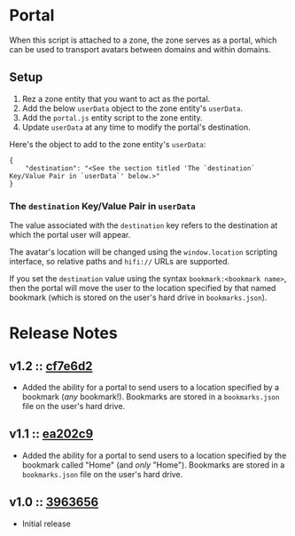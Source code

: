 # Portal
When this script is attached to a zone, the zone serves as a portal, which can be used to transport avatars between domains and within domains.

## Setup
1. Rez a zone entity that you want to act as the portal.
2. Add the below `userData` object to the zone entity's `userData`.
3. Add the `portal.js` entity script to the zone entity.
4. Update `userData` at any time to modify the portal's destination.

Here's the object to add to the zone entity's `userData`:
```
{
    "destination": "<See the section titled 'The `destination` Key/Value Pair in `userData`' below.>"
}
```

### The `destination` Key/Value Pair in `userData`
The value associated with the `destination` key refers to the destination at which the portal user will appear.

The avatar's location will be changed using the `window.location` scripting interface, so relative paths and `hifi://` URLs are supported.

If you set the `destination` value using the syntax `bookmark:<bookmark name>`, then the portal will move the user to the location specified by that named bookmark (which is stored on the user's hard drive in `bookmarks.json`).

# Release Notes
## v1.2 :: [cf7e6d2](https://github.com/highfidelity/hifi-content/commit/cf7e6d2)
- Added the ability for a portal to send users to a location specified by a bookmark (_any_ bookmark!). Bookmarks are stored in a `bookmarks.json` file on the user's hard drive.

## v1.1 :: [ea202c9](https://github.com/highfidelity/hifi-content/commit/ea202c9)
- Added the ability for a portal to send users to a location specified by the bookmark called "Home" (and _only_ "Home"). Bookmarks are stored in a `bookmarks.json` file on the user's hard drive.

## v1.0 :: [3963656](https://github.com/highfidelity/hifi-content/commit/3963656)
- Initial release